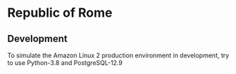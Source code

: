# Republic of Rome

## Development

To simulate the Amazon Linux 2 production environment in development, try to use Python-3.8 and PostgreSQL-12.9